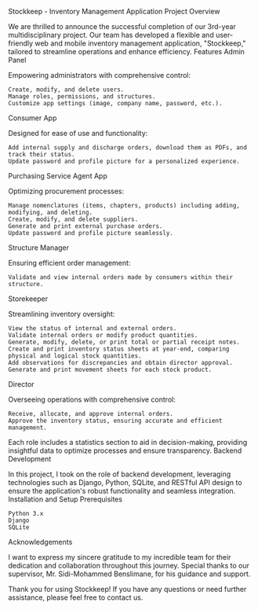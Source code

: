 Stockkeep - Inventory Management Application
Project Overview

We are thrilled to announce the successful completion of our 3rd-year multidisciplinary project. Our team has developed a flexible and user-friendly web and mobile inventory management application, "Stockkeep," tailored to streamline operations and enhance efficiency.
Features
Admin Panel

Empowering administrators with comprehensive control:

    Create, modify, and delete users.
    Manage roles, permissions, and structures.
    Customize app settings (image, company name, password, etc.).

Consumer App

Designed for ease of use and functionality:

    Add internal supply and discharge orders, download them as PDFs, and track their status.
    Update password and profile picture for a personalized experience.

Purchasing Service Agent App

Optimizing procurement processes:

    Manage nomenclatures (items, chapters, products) including adding, modifying, and deleting.
    Create, modify, and delete suppliers.
    Generate and print external purchase orders.
    Update password and profile picture seamlessly.

Structure Manager

Ensuring efficient order management:

    Validate and view internal orders made by consumers within their structure.

Storekeeper

Streamlining inventory oversight:

    View the status of internal and external orders.
    Validate internal orders or modify product quantities.
    Generate, modify, delete, or print total or partial receipt notes.
    Create and print inventory status sheets at year-end, comparing physical and logical stock quantities.
    Add observations for discrepancies and obtain director approval.
    Generate and print movement sheets for each stock product.

Director

Overseeing operations with comprehensive control:

    Receive, allocate, and approve internal orders.
    Approve the inventory status, ensuring accurate and efficient management.

Each role includes a statistics section to aid in decision-making, providing insightful data to optimize processes and ensure transparency.
Backend Development

In this project, I took on the role of backend development, leveraging technologies such as Django, Python, SQLite, and RESTful API design to ensure the application's robust functionality and seamless integration.
Installation and Setup
Prerequisites

    Python 3.x
    Django
    SQLite

Acknowledgements

I want to express my sincere gratitude to my incredible team for their dedication and collaboration throughout this journey. Special thanks to our supervisor, Mr. Sidi-Mohammed Benslimane, for his guidance and support.

Thank you for using Stockkeep! If you have any questions or need further assistance, please feel free to contact us.
